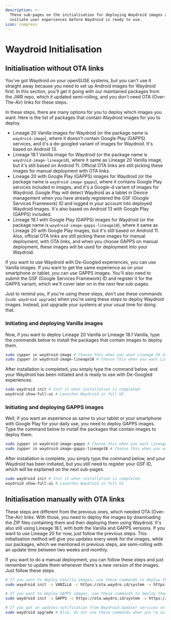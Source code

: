 ```yaml
---
description: >-
  These sub-pages on the initialisation for deploying Waydroid images and
  initiate user experiences before Waydroid is ready to use.
icon: compress
---
```


# Waydroid Initialisation

## Initialisation without OTA links

You've got Waydroid on your openSUSE systems, but you can't use it straight away because you need to set up Android images for Waydroid first. In this section, you'll get it going with our maintained packages from the JWR repo, which it updated semi-rolling, and you don't need OTA (Over-The-Air) links for these steps.

In these steps, there are many options for you to deploy which images you want. Here is the list of packages that contain Waydroid images for you to deploy.

* Lineage 20 Vanilla images for Waydroid (or the package name is `waydroid-image`), where it doesn't contain Google Play (GAPPS) services, and it's a de-googled variant of images for Waydroid. It's based on Android 13.
* Lineage 18.1 Vanilla image for Waydroid (or the package name is `waydroid-image-lineage18`), where it same as Lineage 20 Vanilla image, but it's still based on Android 11. Official OTA links are still picking these images for manual deployment with OTA links.
* Lineage 20 with Google Play (GAPPS) images for Waydroid (or the package name is `waydroid-image-gapps`), where it contains Google Play services included in images, and it's a Google-d variant of images for Waydroid. Google Play will detect Waydroid as a tablet in Device management when you have already registered the GSF (Google Services Framework) ID and logged in your account into deployed Waydroid images. It's also based on Android 13 with Google Play (GAPPS) included.
* Lineage 18.1 with Google Play (GAPPS) images for Waydroid (or the package name is `waydroid-image-gapps-lineage18`), where it same as Lineage 20 with Google Play images, but it's still based on Android 11. Also, official OTA links are still picking these images for manual deployment, with OTA links, and when you choose GAPPS on manual deployment, these images will be used for deployment into your Waydroid.

If you want to use Waydroid with De-Googled experiences, you can use Vanilla images. If you want to get the same experience as on your smartphone or tablet, you can use GAPPS images. You'll also need to submit the GSF (Google Services Framework) ID and register it for the GAPPS variant, which we'll cover later on in the next few sub-pages.

Just to remind you, if you're using these steps, don't use these commands (`sudo waydroid upgrade`) when you're using these steps to deploy Waydroid images. Instead, just upgrade your systems at your usual time for doing that.

### Initiating and deploying Vanilla images

Now, if you want to deploy Lineage 20 Vanilla or Lineage 18.1 Vanilla, type the commands below to install the packages that contain images to deploy them.

```sh
sudo zypper in waydroid-image # Choose this when you want Lineage 20 Vanilla
sudo zypper in waydroid-image-lineage18 # Choose this when you want Lineage 18.1 Vanilla
```

After installation is completed, you simply type the command below, and your Waydroid has been initiated and is ready to use with De-Googled experiences.

```sh
sudo waydroid init # Init it when installation is completed
waydroid show-full-ui # Launches Waydroid in full UI
```

### Initiating and deploying GAPPS images

Well, if you want an experience as same to your tablet or your smartphone with Google Play for your daily use, you need to deploy GAPPS images. Type the command below to install the packages that contain images to deploy them.

```sh
sudo zypper in waydroid-image-gapps # Choose this when you want Lineage 20 GAPPS
sudo zypper in waydroid-image-gapps-lineage18 # Choose this when you want Lineage 18.1 GAPPS
```

After installation is complete, you simply type the command below,  and your Waydroid has been initiated, but you still need to register your GSF ID, which will be explained on the next sub-pages.

```sh
sudo waydroid init # Init it when installation is completed
waydroid show-full-ui # Launches Waydroid in full UI
```

## Initialisation manually with OTA links

These steps are different from the previous ones, which needed OTA (Over-The-Air) links. With those, you need to deploy the images by downloading the ZIP files containing them and then deploying them using Waydroid. It's also still using Lineage 18.1, with both the Vanilla and GAPPS versions. If you want to use Lineage 20 for now, just follow the previous steps. This initialisation method will give you updates every week for the images, while our packages, which we mentioned in previous steps, are semi-rolling with an update time between two weeks and monthly.

If you want to do a manual deployment, you can follow these steps and just remember to update them whenever there's a new version of the images. Just follow these steps.

```sh
# If you want to deploy Vanilla images, use these commands to deploy them
sudo waydroid init -s VANILLA -c https://ota.waydro.id/system -v https://ota.waydro.id/vendor -f 

# If you want to deploy GAPPS images, use these commands to deploy them
sudo waydroid init -s GAPPS -c https://ota.waydro.id/system -v https://ota.waydro.id/vendor -f 

# If you got an updates notification from Waydroid Updater services on your deployed images, type these commands to upgrade them
sudo waydroid upgrade # Also, do not use these commands when you're using previous steps.
```

